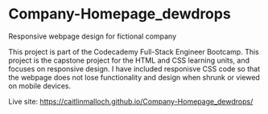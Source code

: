 # Company-Homepage_dewdrops
Responsive webpage design for fictional company


This project is part of the Codecademy Full-Stack Engineer Bootcamp. This project is the capstone project for the HTML and CSS learning units, and focuses on responsive design. I have included responisve CSS code so that the webpage does not lose functionality and design when shrunk or viewed on mobile devices. 

Live site: https://caitlinmalloch.github.io/Company-Homepage_dewdrops/

